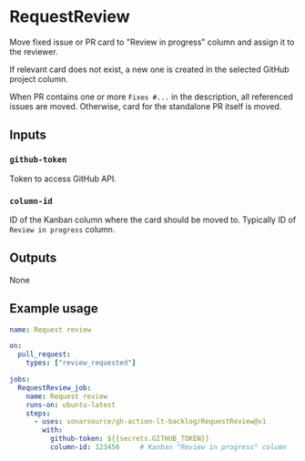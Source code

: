 # RequestReview

Move fixed issue or PR card to "Review in progress" column and assign it to the reviewer.

If relevant card does not exist, a new one is created in the selected GitHub project column.

When PR contains one or more `Fixes #...` in the description, all referenced issues are moved. Otherwise, card for the standalone PR itself is moved.

## Inputs

### `github-token`

Token to access GitHub API.

### `column-id`

ID of the Kanban column where the card should be moved to. Typically ID of `Review in progress` column.

## Outputs

None

## Example usage

```yaml
name: Request review

on:
  pull_request:
    types: ["review_requested"]

jobs:
  RequestReview_job:
    name: Request review
    runs-on: ubuntu-latest
    steps:
      - uses: sonarsource/gh-action-lt-backlog/RequestReview@v1
        with:
          github-token: ${{secrets.GITHUB_TOKEN}}
          column-id: 123456     # Kanban "Review in progress" column
```